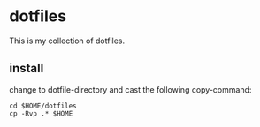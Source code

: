 # dotfiles

This is my collection of dotfiles.

## install

change to dotfile-directory and cast the following copy-command:

```
cd $HOME/dotfiles
cp -Rvp .* $HOME
```
